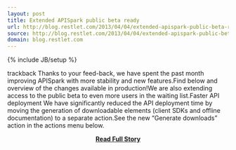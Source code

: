 ```yaml
---
layout: post
title: Extended APISpark public beta ready
url: http://blog.restlet.com/2013/04/04/extended-apispark-public-beta-ready/
source: http://blog.restlet.com/2013/04/04/extended-apispark-public-beta-ready/
domain: blog.restlet.com
---
```

{% include JB/setup %}<p>trackback 				  	Thanks to your feed-back, we have spent the past month improving APISpark with more stability and new features.Find below and overview of the changes available in production!We are also extending access to the public beta to even more users in the waiting list.Faster API deployment
 We have significantly reduced the API deployment time by moving the generation of downloadable elements (client SDKs and offline documentation) to a separate action.See the new “Generate downloads” action in the actions menu below.</p>
<center><p><a href="http://blog.restlet.com/2013/04/04/extended-apispark-public-beta-ready/" style='padding:25px; font-sze:18px; font-weight: bold;'>Read Full Story</a></p></center>
